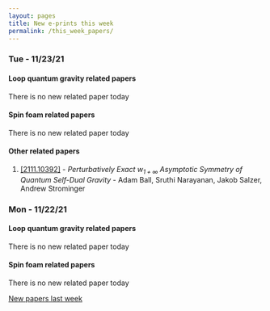 ```yaml
---
layout: pages
title: New e-prints this week
permalink: /this_week_papers/
---
```




### Tue - 11/23/21

#### Loop quantum gravity related papers

There is no new related paper today 

#### Spin foam related papers

There is no new related paper today 



#### Other related papers

1. [[2111.10392]](https://arxiv.org/abs/2111.10392) - *Perturbatively Exact $w_{1+\infty}$ Asymptotic Symmetry of Quantum  Self-Dual Gravity* - Adam Ball, Sruthi Narayanan, Jakob Salzer, Andrew Strominger



### Mon - 11/22/21

#### Loop quantum gravity related papers

There is no new related paper today 

#### Spin foam related papers

There is no new related paper today 




[New papers last week]({{site.url}}/archived/weekly/pre-print/2021/11/22/archived_weekly_papers.html)